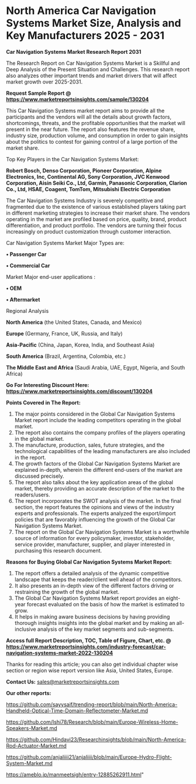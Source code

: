 # North America Car Navigation Systems Market Size, Analysis and Key Manufacturers 2025 - 2031

<strong>Car Navigation Systems Market Research Report 2031</strong>

The Research Report on Car Navigation Systems Market is a Skillful and Deep Analysis of the Present Situation and Challenges. This research report also analyzes other important trends and market drivers that will affect market growth over 2025-2031.

<strong>Request Sample Report @ <a href=https://www.marketreportsinsights.com/sample/130204>https://www.marketreportsinsights.com/sample/130204</a></strong>

This Car Navigation Systems market report aims to provide all the participants and the vendors will all the details about growth factors, shortcomings, threats, and the profitable opportunities that the market will present in the near future. The report also features the revenue share, industry size, production volume, and consumption in order to gain insights about the politics to contest for gaining control of a large portion of the market share.

Top Key Players in the Car Navigation Systems Market:

<strong>Robert Bosch, Denso Corporation, Pioneer Corporation, Alpine Electronics, Inc, Continental AG, Sony Corporation, JVC Kenwood Corporation, Aisin Seiki Co., Ltd, Garmin, Panasonic Corporation, Clarion Co., Ltd, HSAE, Coagent, TomTom, Mitsubishi Electric Corporation</strong>

The Car Navigation Systems Industry is severely competitive and fragmented due to the existence of various established players taking part in different marketing strategies to increase their market share. The vendors operating in the market are profiled based on price, quality, brand, product differentiation, and product portfolio. The vendors are turning their focus increasingly on product customization through customer interaction.

Car Navigation Systems Market Major Types are:

<strong>• Passenger Car

• Commercial Car</strong>

Market Major end-user applications :

<strong>• OEM

• Aftermarket</strong>

Regional Analysis

</u><strong><b>North America</b></strong> (the United States, Canada, and Mexico)

<strong><b>Europe </b></strong>(Germany, France, UK, Russia, and Italy)

<strong><b>Asia-Pacific</b></strong> (China, Japan, Korea, India, and Southeast Asia)

<strong><b>South America</b></strong> (Brazil, Argentina, Colombia, etc.)

<strong><b>The Middle East and Africa</b></strong> (Saudi Arabia, UAE, Egypt, Nigeria, and South Africa)

<strong>Go For Interesting Discount Here: <a href=https://www.marketreportsinsights.com/discount/130204>https://www.marketreportsinsights.com/discount/130204</a></strong>

<strong>Points Covered in The Report:</strong>
<ol>
  <li>The major points considered in the Global Car Navigation Systems Market report include the leading competitors operating in the global market.</li>
  <li>The report also contains the company profiles of the players operating in the global market.</li>
  <li>The manufacture, production, sales, future strategies, and the technological capabilities of the leading manufacturers are also included in the report.</li>
  <li>The growth factors of the Global Car Navigation Systems Market are explained in-depth, wherein the different end-users of the market are discussed precisely.</li>
  <li>The report also talks about the key application areas of the global market, thereby providing an accurate description of the market to the readers/users.</li>
  <li>The report incorporates the SWOT analysis of the market. In the final section, the report features the opinions and views of the industry experts and professionals. The experts analyzed the export/import policies that are favorably influencing the growth of the Global Car Navigation Systems Market.</li>
  <li>The report on the Global Car Navigation Systems Market is a worthwhile source of information for every policymaker, investor, stakeholder, service provider, manufacturer, supplier, and player interested in purchasing this research document.</li>
</ol>
<strong>Reasons for Buying Global Car Navigation Systems Market Report:</strong>

<ol>
  <li>The report offers a detailed analysis of the dynamic competitive landscape that keeps the reader/client well ahead of the competitors.</li>
  <li>It also presents an in-depth view of the different factors driving or restraining the growth of the global market.</li>
  <li>The Global Car Navigation Systems Market report provides an eight-year forecast evaluated on the basis of how the market is estimated to grow.</li>
  <li>It helps in making aware business decisions by having providing thorough insights insights into the global market and by making an all-inclusive analysis of the key market segments and sub-segments.</li>
</ol>
<strong>Access full Report Description, TOC, Table of Figure, Chart, etc. @ <a href=https://www.marketreportsinsights.com/industry-forecast/car-navigation-systems-market-2022-130204>https://www.marketreportsinsights.com/industry-forecast/car-navigation-systems-market-2022-130204</a></strong>


Thanks for reading this article; you can also get individual chapter wise section or region wise report version like Asia, United States, Europe.

<strong>Contact Us:</strong>
sales@marketreportsinsights.com

<strong>Our other reports:</strong>

<a href=https://github.com/sayysaif/trending-report/blob/main/North-America-Handheld-Optical-Time-Domain-Reflectometer-Market.md>https://github.com/sayysaif/trending-report/blob/main/North-America-Handheld-Optical-Time-Domain-Reflectometer-Market.md</a>

<a href=https://github.com/Ishi78/Research/blob/main/Europe-Wireless-Home-Speakers-Market.md>https://github.com/Ishi78/Research/blob/main/Europe-Wireless-Home-Speakers-Market.md</a>

<a href=https://github.com/Hindavi23/Researchinsights/blob/main/North-America-Rod-Actuator-Market.md>https://github.com/Hindavi23/Researchinsights/blob/main/North-America-Rod-Actuator-Market.md</a>

<a href=https://github.com/anjaliiii21/anjaliiii/blob/main/Europe-Hydro-Flight-System-Market.md>https://github.com/anjaliiii21/anjaliiii/blob/main/Europe-Hydro-Flight-System-Market.md</a>

<a href=https://ameblo.jp/manmeetsigh/entry-12885262911.html>https://ameblo.jp/manmeetsigh/entry-12885262911.html</a>"
